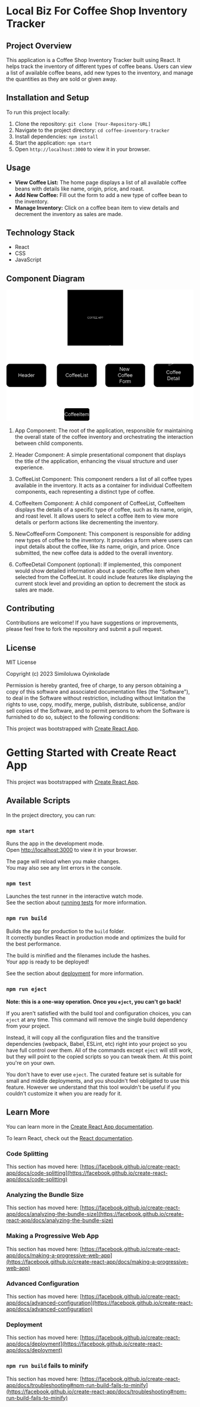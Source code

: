 # Local Biz For Coffee Shop Inventory Tracker

## Project Overview
This application is a Coffee Shop Inventory Tracker built using React. It helps track the inventory of different types of coffee beans. Users can view a list of available coffee beans, add new types to the inventory, and manage the quantities as they are sold or given away.

## Installation and Setup
To run this project locally:
1. Clone the repository: `git clone [Your-Repository-URL]`
2. Navigate to the project directory: `cd coffee-inventory-tracker`
3. Install dependencies: `npm install`
4. Start the application: `npm start`
5. Open `http://localhost:3000` to view it in your browser.

## Usage
- **View Coffee List:** The home page displays a list of all available coffee beans with details like name, origin, price, and roast.
- **Add New Coffee:** Fill out the form to add a new type of coffee bean to the inventory.
- **Manage Inventory:** Click on a coffee bean item to view details and decrement the inventory as sales are made.

## Technology Stack
- React
- CSS
- JavaScript

## Component Diagram
![Component Diagram](./assets/CoffeeShop.drawio.png)
1. App Component: The root of the application, responsible for maintaining the overall state of the coffee inventory and orchestrating the interaction between child components.

2. Header Component: A simple presentational component that displays the title of the application, enhancing the visual structure and user experience.

3. CoffeeList Component: This component renders a list of all coffee types available in the inventory. It acts as a container for individual CoffeeItem components, each representing a distinct type of coffee.

4. CoffeeItem Component: A child component of CoffeeList, CoffeeItem displays the details of a specific type of coffee, such as its name, origin, and roast level. It allows users to select a coffee item to view more details or perform actions like decrementing the inventory.

5. NewCoffeeForm Component: This component is responsible for adding new types of coffee to the inventory. It provides a form where users can input details about the coffee, like its name, origin, and price. Once submitted, the new coffee data is added to the overall inventory.

6. CoffeeDetail Component (optional): If implemented, this component would show detailed information about a specific coffee item when selected from the CoffeeList. It could include features like displaying the current stock level and providing an option to decrement the stock as sales are made.

## Contributing
Contributions are welcome! If you have suggestions or improvements, please feel free to fork the repository and submit a pull request.

## License
MIT License

Copyright (c) 2023 Similoluwa Oyinkolade

Permission is hereby granted, free of charge, to any person obtaining a copy of this software and associated documentation files (the "Software"), to deal in the Software without restriction, including without limitation the rights to use, copy, modify, merge, publish, distribute, sublicense, and/or sell copies of the Software, and to permit persons to whom the Software is furnished to do so, subject to the following conditions:

This project was bootstrapped with [Create React App](https://github.com/facebook/create-react-app).


# Getting Started with Create React App

This project was bootstrapped with [Create React App](https://github.com/facebook/create-react-app).

## Available Scripts

In the project directory, you can run:

### `npm start`

Runs the app in the development mode.\
Open [http://localhost:3000](http://localhost:3000) to view it in your browser.

The page will reload when you make changes.\
You may also see any lint errors in the console.

### `npm test`

Launches the test runner in the interactive watch mode.\
See the section about [running tests](https://facebook.github.io/create-react-app/docs/running-tests) for more information.

### `npm run build`

Builds the app for production to the `build` folder.\
It correctly bundles React in production mode and optimizes the build for the best performance.

The build is minified and the filenames include the hashes.\
Your app is ready to be deployed!

See the section about [deployment](https://facebook.github.io/create-react-app/docs/deployment) for more information.

### `npm run eject`

**Note: this is a one-way operation. Once you `eject`, you can't go back!**

If you aren't satisfied with the build tool and configuration choices, you can `eject` at any time. This command will remove the single build dependency from your project.

Instead, it will copy all the configuration files and the transitive dependencies (webpack, Babel, ESLint, etc) right into your project so you have full control over them. All of the commands except `eject` will still work, but they will point to the copied scripts so you can tweak them. At this point you're on your own.

You don't have to ever use `eject`. The curated feature set is suitable for small and middle deployments, and you shouldn't feel obligated to use this feature. However we understand that this tool wouldn't be useful if you couldn't customize it when you are ready for it.

## Learn More

You can learn more in the [Create React App documentation](https://facebook.github.io/create-react-app/docs/getting-started).

To learn React, check out the [React documentation](https://reactjs.org/).

### Code Splitting

This section has moved here: [https://facebook.github.io/create-react-app/docs/code-splitting](https://facebook.github.io/create-react-app/docs/code-splitting)

### Analyzing the Bundle Size

This section has moved here: [https://facebook.github.io/create-react-app/docs/analyzing-the-bundle-size](https://facebook.github.io/create-react-app/docs/analyzing-the-bundle-size)

### Making a Progressive Web App

This section has moved here: [https://facebook.github.io/create-react-app/docs/making-a-progressive-web-app](https://facebook.github.io/create-react-app/docs/making-a-progressive-web-app)

### Advanced Configuration

This section has moved here: [https://facebook.github.io/create-react-app/docs/advanced-configuration](https://facebook.github.io/create-react-app/docs/advanced-configuration)

### Deployment

This section has moved here: [https://facebook.github.io/create-react-app/docs/deployment](https://facebook.github.io/create-react-app/docs/deployment)

### `npm run build` fails to minify

This section has moved here: [https://facebook.github.io/create-react-app/docs/troubleshooting#npm-run-build-fails-to-minify](https://facebook.github.io/create-react-app/docs/troubleshooting#npm-run-build-fails-to-minify)
